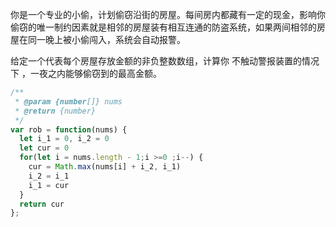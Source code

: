 你是一个专业的小偷，计划偷窃沿街的房屋。每间房内都藏有一定的现金，影响你偷窃的唯一制约因素就是相邻的房屋装有相互连通的防盗系统，如果两间相邻的房屋在同一晚上被小偷闯入，系统会自动报警。

给定一个代表每个房屋存放金额的非负整数数组，计算你 不触动警报装置的情况下 ，一夜之内能够偷窃到的最高金额。

```js
/**
 * @param {number[]} nums
 * @return {number}
 */
var rob = function(nums) {
  let i_1 = 0, i_2 = 0
  let cur = 0
  for(let i = nums.length - 1;i >=0 ;i--) {
    cur = Math.max(nums[i] + i_2, i_1)
    i_2 = i_1
    i_1 = cur
  }
  return cur
};

```